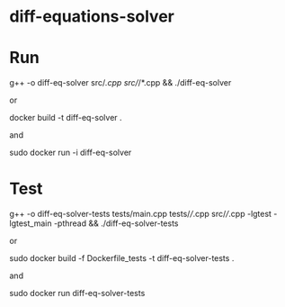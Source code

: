 # diff-equations-solver

# Run

g++ -o diff-eq-solver src/*.cpp src/*/*.cpp && ./diff-eq-solver  

or  

docker build -t diff-eq-solver .  

and  

sudo docker run -i diff-eq-solver  

# Test

g++ -o diff-eq-solver-tests tests/main.cpp tests/*/*.cpp src/*/*.cpp -lgtest -lgtest_main -pthread && ./diff-eq-solver-tests  

or  

sudo docker build -f Dockerfile_tests -t diff-eq-solver-tests .  

and  

sudo docker run diff-eq-solver-tests  

